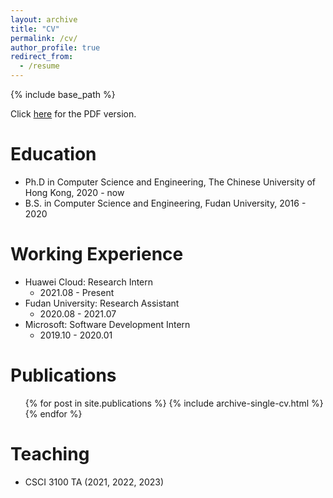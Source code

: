 ```yaml
---
layout: archive
title: "CV"
permalink: /cv/
author_profile: true
redirect_from:
  - /resume
---
```


{% include base_path %}

Click [here](http://bernardshen.github.io/files/cv_jcshen.pdf) for the PDF version.

Education
======
* Ph.D in Computer Science and Engineering, The Chinese University of Hong Kong, 2020 - now
* B.S. in Computer Science and Engineering, Fudan University, 2016 - 2020

Working Experience
======
* Huawei Cloud: Research Intern
  * 2021.08 - Present
* Fudan University: Research Assistant
  * 2020.08 - 2021.07
* Microsoft: Software Development Intern
  * 2019.10 - 2020.01
  
Publications
======
  <ul>{% for post in site.publications %}
    {% include archive-single-cv.html %}
  {% endfor %}</ul>
  
<!-- Talks
======
  <ul>{% for post in site.talks %}
    {% include archive-single-talk-cv.html %}
  {% endfor %}</ul> -->
  
Teaching
======
- CSCI 3100 TA (2021, 2022, 2023)
  <!-- <ul>{% for post in site.teaching %}
    {% include archive-single-cv.html %}
  {% endfor %}</ul> -->
  
<!-- Service and leadership
======
* Currently signed in to 43 different slack teams -->
